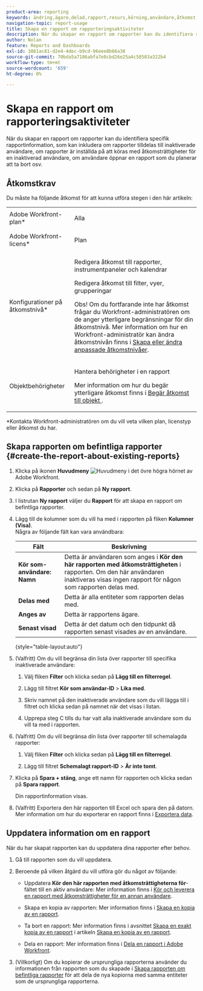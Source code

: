 ```yaml
---
product-area: reporting
keywords: ändring,ägare,delad,rapport,resurs,körning,användare,åtkomst,rättigheter,införd,senast,visade,datum,rapportering,aktiviteter
navigation-topic: report-usage
title: Skapa en rapport om rapporteringsaktiviteter
description: När du skapar en rapport om rapporter kan du identifiera specifik rapportinformation, som kan inkludera om rapporter tilldelas till inaktiverade användare, om rapporter är inställda på att köras med åtkomsträttigheter för en inaktiverad användare, om användare öppnar en rapport som du planerar att ta bort osv.
author: Nolan
feature: Reports and Dashboards
exl-id: 3861ac81-d2e4-4dec-b9cd-96eee0b66a38
source-git-commit: 70bda5a7186abfa7e8cbd26e25a4c58583a322b4
workflow-type: tm+mt
source-wordcount: '659'
ht-degree: 0%

---
```


# Skapa en rapport om rapporteringsaktiviteter

När du skapar en rapport om rapporter kan du identifiera specifik rapportinformation, som kan inkludera om rapporter tilldelas till inaktiverade användare, om rapporter är inställda på att köras med åtkomsträttigheter för en inaktiverad användare, om användare öppnar en rapport som du planerar att ta bort osv.

## Åtkomstkrav

Du måste ha följande åtkomst för att kunna utföra stegen i den här artikeln:

<table style="table-layout:auto"> 
 <col> 
 <col> 
 <tbody> 
  <tr> 
   <td role="rowheader">Adobe Workfront-plan*</td> 
   <td> <p>Alla</p> </td> 
  </tr> 
  <tr> 
   <td role="rowheader">Adobe Workfront-licens*</td> 
   <td> <p>Plan </p> </td> 
  </tr> 
  <tr> 
   <td role="rowheader">Konfigurationer på åtkomstnivå*</td> 
   <td> <p>Redigera åtkomst till rapporter, instrumentpaneler och kalendrar</p> <p>Redigera åtkomst till filter, vyer, grupperingar</p> <p>Obs! Om du fortfarande inte har åtkomst frågar du Workfront-administratören om de anger ytterligare begränsningar för din åtkomstnivå. Mer information om hur en Workfront-administratör kan ändra åtkomstnivån finns i <a href="../../../administration-and-setup/add-users/configure-and-grant-access/create-modify-access-levels.md" class="MCXref xref">Skapa eller ändra anpassade åtkomstnivåer</a>.</p> </td> 
  </tr> 
  <tr> 
   <td role="rowheader">Objektbehörigheter</td> 
   <td> <p>Hantera behörigheter i en rapport</p> <p>Mer information om hur du begär ytterligare åtkomst finns i <a href="../../../workfront-basics/grant-and-request-access-to-objects/request-access.md" class="MCXref xref">Begär åtkomst till objekt </a>.</p> </td> 
  </tr> 
 </tbody> 
</table>

&#42;Kontakta Workfront-administratören om du vill veta vilken plan, licenstyp eller åtkomst du har.

## Skapa rapporten om befintliga rapporter {#create-the-report-about-existing-reports}

1. Klicka på ikonen **Huvudmeny** ![Huvudmeny](assets/main-menu-icon.png) i det övre högra hörnet av Adobe Workfront.
1. Klicka på **Rapporter** och sedan på **Ny rapport**.
1. I listrutan **Ny rapport** väljer du **Rapport** för att skapa en rapport om befintliga rapporter.

1. Lägg till de kolumner som du vill ha med i rapporten på fliken **Kolumner (Visa)**.\
   Några av följande fält kan vara användbara:

   | Fält | Beskrivning |
   |---|---|
   | **Kör som-användare: Namn** | Detta är användaren som anges i **Kör den här rapporten med åtkomsträttigheten** i rapporten. Om den här användaren inaktiveras visas ingen rapport för någon som rapporten delas med. |
   | **Delas med** | Detta är alla entiteter som rapporten delas med. |
   | **Anges av** | Detta är rapportens ägare. |
   | **Senast visad** | Detta är det datum och den tidpunkt då rapporten senast visades av en användare. |

   {style="table-layout:auto"}

1. (Valfritt) Om du vill begränsa din lista över rapporter till specifika inaktiverade användare:

   1. Välj fliken **Filter** och klicka sedan på **Lägg till en filterregel**.

   1. Lägg till filtret **Kör som användar-ID** > **Lika med**.

   1. Skriv namnet på den inaktiverade användare som du vill lägga till i filtret och klicka sedan på namnet när det visas i listan.
   1. Upprepa steg C tills du har valt alla inaktiverade användare som du vill ta med i rapporten.

1. (Valfritt) Om du vill begränsa din lista över rapporter till schemalagda rapporter:

   1. Välj fliken **Filter** och klicka sedan på **Lägg till en filterregel**.

   1. Lägg till filtret **Schemalagt rapport-ID** > **Är inte tomt**.

1. Klicka på **Spara + stäng**, ange ett namn för rapporten och klicka sedan på **Spara rapport**.

   Din rapportinformation visas.

1. (Valfritt) Exportera den här rapporten till Excel och spara den på datorn.\
   Mer information om hur du exporterar en rapport finns i [Exportera data](../../../reports-and-dashboards/reports/creating-and-managing-reports/export-data.md).

## Uppdatera information om en rapport

När du har skapat rapporten kan du uppdatera dina rapporter efter behov.

1. Gå till rapporten som du vill uppdatera.
1. Beroende på vilken åtgärd du vill utföra gör du något av följande:

   * Uppdatera **Kör den här rapporten med åtkomsträttigheterna för**-fältet till en aktiv användare: Mer information finns i [Kör och leverera en rapport med åtkomsträttigheter för en annan användare](../../../reports-and-dashboards/reports/creating-and-managing-reports/run-deliver-report-access-rights-another-user.md).

   * Skapa en kopia av rapporten: Mer information finns i [Skapa en kopia av en rapport](../../../reports-and-dashboards/reports/creating-and-managing-reports/create-copy-report.md).
   * Ta bort en rapport: Mer information finns i avsnittet [Skapa en exakt kopia av en rapport](../../../reports-and-dashboards/reports/creating-and-managing-reports/create-copy-report.md#update2) i artikeln [Skapa en kopia av en rapport](../../../reports-and-dashboards/reports/creating-and-managing-reports/create-copy-report.md).

   * Dela en rapport: Mer information finns i [Dela en rapport i Adobe Workfront](../../../reports-and-dashboards/reports/creating-and-managing-reports/share-report.md).

1. (Villkorligt) Om du kopierar de ursprungliga rapporterna använder du informationen från rapporten som du skapade i [Skapa rapporten om befintliga rapporter](#create-the-report-about-existing-reports) för att dela de nya kopiorna med samma entiteter som de ursprungliga rapporterna.
